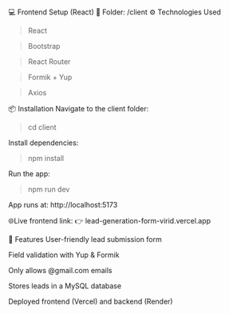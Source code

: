 💻 Frontend Setup (React)
📁 Folder: /client
⚙️ Technologies Used
>React

>Bootstrap

>React Router

>Formik + Yup

>Axios

📦 Installation
Navigate to the client folder:


  >cd client
>
Install dependencies:

  >npm install

Run the app:

>npm run dev

App runs at: http://localhost:5173

🌐Live frontend link:
👉 lead-generation-form-virid.vercel.app

📌 Features
User-friendly lead submission form

Field validation with Yup & Formik

Only allows @gmail.com emails

Stores leads in a MySQL database

Deployed frontend (Vercel) and backend (Render)
